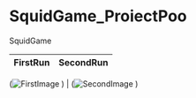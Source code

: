 # SquidGame_ProiectPoo
SquidGame

FirstRun  | SecondRun
| ------------- | ------------- |
(![FirstImage](https://user-images.githubusercontent.com/93004080/148673056-e7e008b9-4046-47b4-9edb-e683deaa3c6b.PNG)
)  | (![SecondImage](https://user-images.githubusercontent.com/93004080/148673064-847f9ab9-16d3-47c5-aaef-7e13080e9278.PNG)
)
